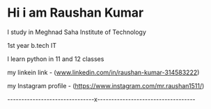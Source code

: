 # Hi i am Raushan Kumar

I study in Meghnad Saha Institute of Technology

1st year b.tech IT
 
I learn python in 11 and 12 classes

my linkein link - (www.linkedin.com/in/raushan-kumar-314583222)

my Instagram profile - (https://www.instagram.com/mr.raushan1511/)

-------------------------------x-----------------------------------

